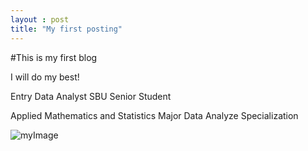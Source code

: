 ```yaml
---
layout : post
title: "My first posting"
---
```


#This is my first blog

I will do my best!

Entry Data Analyst
SBU Senior Student

Applied Mathematics and Statistics Major
Data Analyze Specialization


![myImage](C:\Users\hoon7\OneDrive\desktop\Github\jayjung98-github-blog\jayjung98.github.io\images\2022-09-18-first\myImage.jpg)
